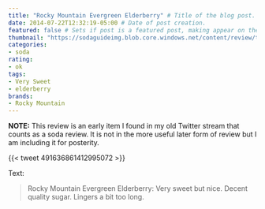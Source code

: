 ```yaml
---
title: "Rocky Mountain Evergreen Elderberry" # Title of the blog post.
date: 2014-07-22T12:32:19-05:00 # Date of post creation.
featured: false # Sets if post is a featured post, making appear on the home page side bar.
thumbnail: "https://sodaguideimg.blob.core.windows.net/content/review/thumbs/rocky-mountain-evergreen-elderberry.jpg" # Sets thumbnail image appearing inside card on homepage.
categories:
- soda
rating:
- ok
tags:
- Very Sweet
- elderberry
brands:
- Rocky Mountain
---
```


**NOTE:** This review is an early item I found in my old Twitter stream that counts as a soda review. It is not in the more useful later form of review but I am including it for posterity.

{{< tweet 491636861412995072 >}}

Text:
> Rocky Mountain Evergreen Elderberry: Very sweet but nice. Decent quality sugar. Lingers a bit too long.
